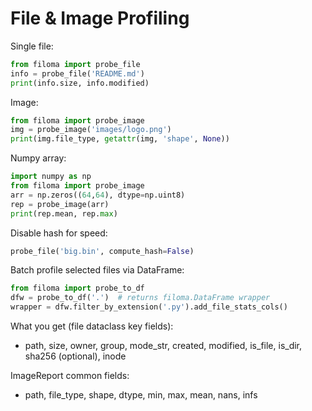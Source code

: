 # File & Image Profiling

Single file:
```python
from filoma import probe_file
info = probe_file('README.md')
print(info.size, info.modified)
```

Image:
```python
from filoma import probe_image
img = probe_image('images/logo.png')
print(img.file_type, getattr(img, 'shape', None))
```

Numpy array:
```python
import numpy as np
from filoma import probe_image
arr = np.zeros((64,64), dtype=np.uint8)
rep = probe_image(arr)
print(rep.mean, rep.max)
```

Disable hash for speed:
```python
probe_file('big.bin', compute_hash=False)
```

Batch profile selected files via DataFrame:
```python
from filoma import probe_to_df
dfw = probe_to_df('.')  # returns filoma.DataFrame wrapper
wrapper = dfw.filter_by_extension('.py').add_file_stats_cols()
```

What you get (file dataclass key fields):
- path, size, owner, group, mode_str, created, modified, is_file, is_dir, sha256 (optional), inode

ImageReport common fields:
- path, file_type, shape, dtype, min, max, mean, nans, infs
